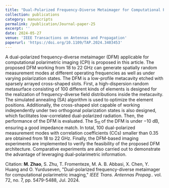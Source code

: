 ```yaml
---
title: "Dual-Polarized Frequency-Diverse Metaimager for Computational Polarimetric Imaging"
collection: publications
category: manuscripts
permalink: /publication/Journal-paper-25
excerpt: ''
date: 2024-05-27
venue: 'IEEE Transactions on Antennas and Propagation'
paperurl: 'https://doi.org/10.1109/TAP.2024.3403453'
---
```


A dual-polarized frequency-diverse metaimager (DFM) applicable for computational polarimetric imaging (CPI) is proposed in this article. The proposed DFM working from 18 to 22 GHz can generate spatially random measurement modes at different operating frequencies as well as under varying polarization states. The DFM is a low-profile metacavity etched with sparsely arrayed cross-shaped slots. First, a high-dispersion random metasurface consisting of 100 different kinds of elements is designed for the realization of frequency-diverse field distributions inside the metacavity. The simulated annealing (SA) algorithm is used to optimize the element positions. Additionally, the cross-shaped slot capable of working independently under two orthogonal polarization states is also designed, which facilitates low-correlated dual-polarized radiation. Then, the performance of the DFM is evaluated. The S<sub>11</sub> of the DFM is under −10 dB, ensuring a good impedance match. In total, 100 dual-polarized measurement modes with correlation coefficients (CCs) smaller than 0.35 are obtained from 18 to 22 GHz. Finally, the DFM-based imaging experiments are implemented to verify the feasibility of the proposed DFM architecture. Comparative experiments are also carried out to demonstrate the advantage of leveraging dual-polarimetric information.

Citation: **M. Zhao**, S. Zhu, T. Fromenteze, M. A. B. Abbasi, X. Chen, Y. Huang and O. Yurduseven, &quot;Dual-polarized frequency-diverse metaimager for computational polarimetric imaging,&quot; <i>IEEE Trans. Antennas Propag.</i>. vol. 72, no. 7, pp. 5479-5488, Jul. 2024.
